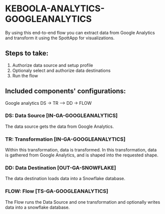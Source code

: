 # KEBOOLA-ANALYTICS-GOOGLEANALYTICS

By using this end-to-end flow you can extract data from Google Analytics and transform it using the SpottApp for visualizations.

## Steps to take:
1. Authorize data source and setup profile
2. Optionaly select and authorize data destinations
3. Run the flow

## Included components' configurations:

Google analytics DS -> TR –> DD -> FLOW

### DS: Data Source [IN-GA-GOOGLEANALYTICS]

The data source gets the data from Google Analytics.

### TR: Transformation [IN-GA-GOOGLEANALYTICS] 

Within this transformation, data is transformed. In this transformation, data is gathered from Google Analytics, and is shaped into the requested shape.

### DD: Data Destination [OUT-GA-SNOWFLAKE]

The data destination loads data into a Snowflake database.

### FLOW: Flow [TS-GA-GOOGLEANALYTICS]

The Flow runs the Data Source and one transformation and optionally writes data into a snowflake database.



